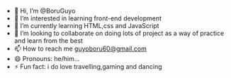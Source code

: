  - 👋 Hi, I’m @BoruGuyo
- 👀 I’m interested in learning front-end development
- 🌱 I’m currently learning HTML,css and JavaScript
- 💞️ I’m looking to collaborate on doing lots of project as a way of practice and learn from the best
- 📫 How to reach me guyoboru60@gmail.com
- 😄 Pronouns: he/him...
- ⚡ Fun fact: i do love travelling,gaming and dancing

<!---
BoruGuyo/BoruGuyo is a ✨ special ✨ repository because its `README.md` (this file) appears on your GitHub profile.
You can click the Preview link to take a look at your channel
--->
